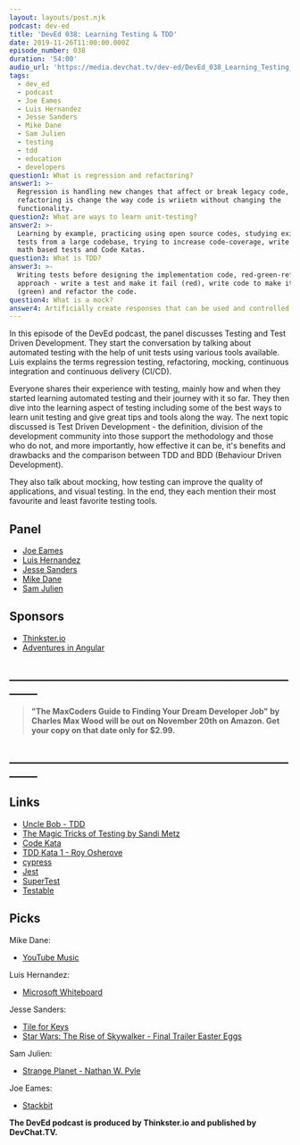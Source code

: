 ```yaml
---
layout: layouts/post.njk
podcast: dev-ed
title: 'DevEd 038: Learning Testing & TDD'
date: 2019-11-26T11:00:00.000Z
episode_number: 038
duration: '54:00'
audio_url: 'https://media.devchat.tv/dev-ed/DevEd_038_Learning_Testing_And_TDD.mp3'
tags:
  - dev_ed
  - podcast
  - Joe Eames
  - Luis Hernandez
  - Jesse Sanders
  - Mike Dane
  - Sam Julien
  - testing
  - tdd
  - education
  - developers
question1: What is regression and refactoring?
answer1: >-
  Regression is handling new changes that affect or break legacy code,
  refactoring is change the way code is wriietn without changing the
  functionality.
question2: What are ways to learn unit-testing?
answer2: >-
  Learning by example, practicing using open source codes, studying existing
  tests from a large codebase, trying to increase code-coverage, write simple
  math based tests and Code Katas.
question3: What is TDD?
answer3: >-
  Writing tests before designing the implementation code, red-green-refactor
  approach - write a test and make it fail (red), write code to make it pass
  (green) and refactor the code.
question4: What is a mock?
answer4: Artificially create responses that can be used and controlled by tests.
---
```

In this episode of the DevEd podcast, the panel discusses Testing and Test Driven Development. They start the conversation by talking about automated testing with the help of unit tests using various tools available. Luis explains the terms regression testing, refactoring, mocking, continuous integration and continuous delivery (CI/CD). 

Everyone shares their experience with testing, mainly how and when they started learning automated testing and their journey with it so far. They then dive into the learning aspect of testing including some of the best ways to learn unit testing and give great tips and tools along the way. The next topic discussed is Test Driven Development - the definition, division of the development community into those support the methodology and those who do not, and more importantly, how effective it can be, it's benefits and drawbacks and the comparison between TDD and BDD (Behaviour Driven Development).

They also talk about mocking, how testing can improve the quality of applications, and visual testing. In the end, they each mention their most favourite and least favorite testing tools.

## Panel

* [Joe Eames](https://thinkster.io/)
* [Luis Hernandez](https://lambdaschool.com/about)
* [Jesse Sanders](https://briebug.com/)
* [Mike Dane](https://www.mikedane.com/)
* [Sam Julien](https://twitter.com/samjulien?lang=en)

## Sponsors

* [Thinkster.io](https://thinkster.io/)
* [Adventures in Angular](https://devchat.tv/adv-in-angular/)

## **\_\_\_\_\_\_\_\_\_\_\_\_\_\_\_\_\_\_\_\_\_\_\_\_\_\_\_\_\_\_\_\_\_\_\_\_\_\_\_\_\_\_\_\_\_\_\_\_\_\_\_\_\_\__**

> **"The MaxCoders Guide to Finding Your Dream Developer Job" by Charles Max Wood will be out on November 20th on Amazon.  Get your copy on that date only for $2.99.**

## **\_\_\_\_\_\_\_\_\_\_\_\_\_\_\_\_\_\_\_\_\_\_\_\_\_\_\_\_\_\_\_\_\_\_\_\_\_\_\_\_\_\_\_\_\_\_\_\_\_\_\_\_\_\__**

## Links

* [Uncle Bob - TDD](http://butunclebob.com/ArticleS.UncleBob.TheThreeRulesOfTdd)
* [The Magic Tricks of Testing by Sandi Metz](https://www.youtube.com/watch?v=URSWYvyc42M)
* [Code Kata](http://codekata.com/)
* [TDD Kata 1 - Roy Osherove](https://osherove.com/tdd-kata-1)
* [cypress](https://www.cypress.io/)
* [Jest](https://jestjs.io/)
* [SuperTest](https://www.npmjs.com/package/supertest)
* [Testable](https://www.testable.org/)

## Picks

Mike Dane:

* [YouTube Music](https://music.youtube.com/)

Luis Hernandez:

* [Microsoft Whiteboard](https://www.microsoft.com/en-us/p/microsoft-whiteboard/9mspc6mp8fm4?activetab=pivot:overviewtab)

Jesse Sanders:

* [Tile for Keys](https://www.thetileapp.com/en-eu/)
* [Star Wars: The Rise of Skywalker - Final Trailer Easter Eggs](https://www.youtube.com/watch?v=5lUjF_tw0GA)

Sam Julien:

* [Strange Planet - Nathan W. Pyle](https://www.nathanwpyle.art/strangeplanet)

Joe Eames:

* [Stackbit](https://www.stackbit.com/)

**The DevEd podcast is produced by Thinkster.io and published by DevChat.TV.**
